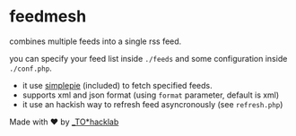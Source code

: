 # feedmesh
combines multiple feeds into a single rss feed.

you can specify your feed list inside `./feeds` and some
configuration inside `./conf.php`.


- it use [simplepie](https://simplepie.org) (included) to fetch specified
  feeds.
- supports xml and json format (using `format` parameter, default is xml)
- it use an hackish way to refresh feed asyncronously (see `refresh.php`)


Made with :heart: by [_TO*hacklab](https://autistici.org/underscore)

